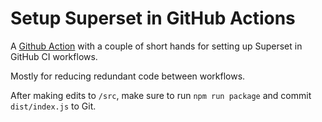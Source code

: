 # Setup Superset in GitHub Actions

A [Github Action](https://help.github.com/en/actions) with a couple of short hands
for setting up Superset in GitHub CI workflows.

Mostly for reducing redundant code between workflows.

After making edits to `/src`, make sure to run `npm run package` and
commit `dist/index.js` to Git.
